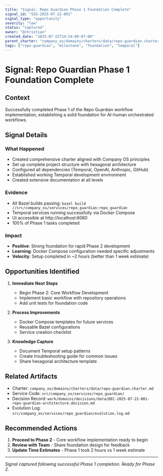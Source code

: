 ```yaml
---
title: "Signal: Repo Guardian Phase 1 Foundation Complete"
signal_id: "SIG-2025-07-22-001"
signal_type: "opportunity"
severity: "low"
status: "captured"
owner: "@christian"
created_date: "2025-07-22T14:54:00-07:00"
parent_charter: "company_os/domains/charters/data/repo-guardian.charter.md"
tags: ["repo-guardian", "milestone", "foundation", "temporal"]
---
```


# Signal: Repo Guardian Phase 1 Foundation Complete

## Context

Successfully completed Phase 1 of the Repo Guardian workflow implementation, establishing a solid foundation for AI-human orchestrated workflows.

## Signal Details

### What Happened
- Created comprehensive charter aligned with Company OS principles
- Set up complete project structure with hexagonal architecture
- Configured all dependencies (Temporal, OpenAI, Anthropic, GitHub)
- Established working Temporal development environment
- Created extensive documentation at all levels

### Evidence
- All Bazel builds passing: `bazel build //src/company_os/services/repo_guardian:repo_guardian`
- Temporal services running successfully via Docker Compose
- UI accessible at http://localhost:8080
- 100% of Phase 1 tasks completed

### Impact
- **Positive**: Strong foundation for rapid Phase 2 development
- **Learning**: Docker Compose configuration needed specific adjustments
- **Velocity**: Setup completed in ~2 hours (better than 1 week estimate)

## Opportunities Identified

1. **Immediate Next Steps**
   - Begin Phase 2: Core Workflow Development
   - Implement basic workflow with repository operations
   - Add unit tests for foundation code

2. **Process Improvements**
   - Docker Compose templates for future services
   - Reusable Bazel configurations
   - Service creation checklist

3. **Knowledge Capture**
   - Document Temporal setup patterns
   - Create troubleshooting guide for common issues
   - Share hexagonal architecture template

## Related Artifacts

- Charter: `company_os/domains/charters/data/repo-guardian.charter.md`
- Service Code: `src/company_os/services/repo_guardian/`
- Decision Record: `work/domains/decisions/data/DEC-2025-07-22-001-repo-guardian-architecture.decision.md`
- Evolution Log: `src/company_os/services/repo_guardian/evolution.log.md`

## Recommended Actions

1. **Proceed to Phase 2** - Core workflow implementation ready to begin
2. **Review with Team** - Share foundation design for feedback
3. **Update Time Estimates** - Phase 1 took 2 hours vs 1 week estimate

---

*Signal captured following successful Phase 1 completion. Ready for Phase 2.*
